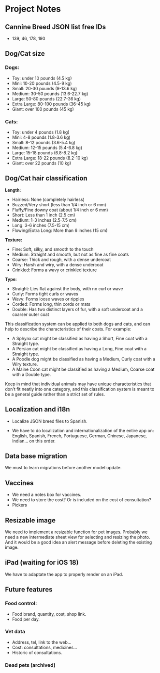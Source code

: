 # Project Notes

## Cannine Breed JSON list free IDs
- 139, 46, 178, 190


## Dog/Cat size

### Dogs:
- Toy: under 10 pounds (4.5 kg)
- Mini: 10-20 pounds (4.5-9 kg)
- Small: 20-30 pounds (9-13.6 kg)
- Medium: 30-50 pounds (13.6-22.7 kg)
- Large: 50-80 pounds (22.7-36 kg)
- Extra Large: 80-100 pounds (36-45 kg)
- Giant: over 100 pounds (45 kg)

### Cats:
- Toy: under 4 pounds (1.8 kg)
- Mini: 4-8 pounds (1.8-3.6 kg)
- Small: 8-12 pounds (3.6-5.4 kg)
- Medium: 12-15 pounds (5.4-6.8 kg)
- Large: 15-18 pounds (6.8-8.2 kg)
- Extra Large: 18-22 pounds (8.2-10 kg)
- Giant: over 22 pounds (10 kg)


## Dog/Cat hair classification

**Length:**

- Hairless: None (completely hairless)
- Buzzed/Very short (less than 1/4 inch or 6 mm)
- Fluffy/Fine downy coat (about 1/4 inch or 6 mm)
- Short: Less than 1 inch (2.5 cm)
- Medium: 1-3 inches (2.5-7.5 cm)
- Long: 3-6 inches (7.5-15 cm)
- Flowing/Extra Long: More than 6 inches (15 cm)

**Texture:**

- Fine: Soft, silky, and smooth to the touch
- Medium: Straight and smooth, but not as fine as fine coats
- Coarse: Thick and rough, with a dense undercoat
- Wiry: Harsh and wiry, with a dense undercoat
- Crinkled: Forms a wavy or crinkled texture

**Type:**

- Straight: Lies flat against the body, with no curl or wave
- Curly: Forms tight curls or waves
- Wavy: Forms loose waves or ripples
- Corded: Forms long, thin cords or mats
- Double: Has two distinct layers of fur, with a soft undercoat and a coarser outer coat

This classification system can be applied to both dogs and cats, and can help to describe the characteristics of their coats. For example:

* A Sphynx cat might be classified as having a Short, Fine coat with a Straight type.
* A Persian cat might be classified as having a Long, Fine coat with a Straight type.
* A Poodle dog might be classified as having a Medium, Curly coat with a Wiry texture.
* A Maine Coon cat might be classified as having a Medium, Coarse coat with a Double type.

Keep in mind that individual animals may have unique characteristics that don't fit neatly into one category, and this classification system is meant to be a general guide rather than a strict set of rules.

## Localization and i18n
- Localize JSON breed files to Spanish.

- We have to do localization and internationalization of the entire app on: English, Spanish, French, Portuguese, German, Chinese, Japanese, Indian... on this order.


## Data base migration
We must to learn migrations before another model update.


## Vaccines
- We need a notes box for vaccines.
- We need to store the cost? Or is included on the cost of consultation?
- Pickers


## Resizable image
We need to implement a resizable function for pet images. Probably we need a new intermediate sheet view for selecting and resizing the photo. And it would be a good idea an alert message before deleting the existing image.


## iPad (waiting for iOS 18)
We have to adaptate the app to properly render on an iPad.


## Future features
### Food control:
- Food brand, quantity, cost, shop link.
- Food per day.

### Vet data
- Address, tel, link to the web...
- Cost: consultations, medicines...
- Historic of consultations.

### Dead pets (archived)

